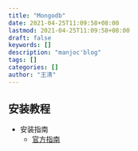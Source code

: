 ```yaml
---
title: "Mongodb"
date: 2021-04-25T11:09:58+08:00
lastmod: 2021-04-25T11:09:58+08:00
draft: false
keywords: []
description: "manjoc'blog"
tags: []
categories: []
author: "王清"
---
```


## 安装教程

- 安装指南
    - [官方指南](https://docs.mongodb.com/manual/tutorial/install-mongodb-on-red-hat/)
